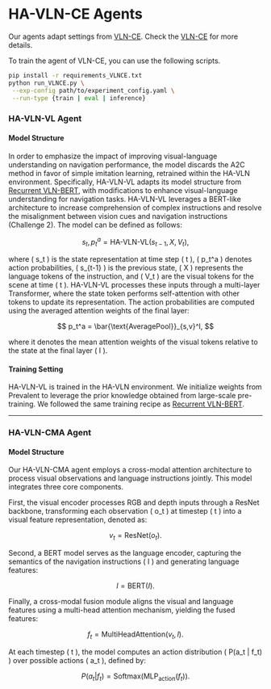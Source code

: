 # HA-VLN-CE Agents

Our agents adapt settings from [VLN-CE](https://github.com/jacobkrantz/VLN-CE/). Check the [VLN-CE](VLN-CE) for more details.


 To train the agent of VLN-CE, you can use the following scripts.
 ```bash
 pip install -r requirements_VLNCE.txt
 python run_VLNCE.py \
  --exp-config path/to/experiment_config.yaml \
  --run-type {train | eval | inference}
 ```

### HA-VLN-VL Agent

#### Model Structure
In order to emphasize the impact of improving visual-language understanding on navigation performance, the model discards the A2C method in favor of simple imitation learning, retrained within the HA-VLN environment. Specifically, HA-VLN-VL adapts its model structure from [Recurrent VLN-BERT](https://github.com/YicongHong/Recurrent-VLN-BERT), with modifications to enhance visual-language understanding for navigation tasks. HA-VLN-VL leverages a BERT-like architecture to increase comprehension of complex instructions and resolve the misalignment between vision cues and navigation instructions (Challenge 2). The model can be defined as follows:

$$
s_t, p_t^a = \text{HA-VLN-VL}(s_{t-1}, X, V_t),
$$

where \( s_t \) is the state representation at time step \( t \), \( p_t^a \) denotes action probabilities, \( s_{t-1} \) is the previous state, \( X \) represents the language tokens of the instruction, and \( V_t \) are the visual tokens for the scene at time \( t \). HA-VLN-VL processes these inputs through a multi-layer Transformer, where the state token performs self-attention with other tokens to update its representation. The action probabilities are computed using the averaged attention weights of the final layer:

$$
p_t^a = \bar{\text{AveragePool}}_{s,v}^l,
$$

where it denotes the mean attention weights of the visual tokens relative to the state at the final layer \( l \).

#### Training Setting
HA-VLN-VL is trained in the HA-VLN environment. We initialize weights from Prevalent to leverage the prior knowledge obtained from large-scale pre-training. We followed the same training recipe as [Recurrent VLN-BERT](https://github.com/YicongHong/Recurrent-VLN-BERT).

---

### HA-VLN-CMA Agent

#### Model Structure
Our HA-VLN-CMA agent employs a cross-modal attention architecture to process visual observations and language instructions jointly. This model integrates three core components. 

First, the visual encoder processes RGB and depth inputs through a ResNet backbone, transforming each observation \( o_t \) at timestep \( t \) into a visual feature representation, denoted as:

$$
v_t = \text{ResNet}(o_t).
$$

Second, a BERT model serves as the language encoder, capturing the semantics of the navigation instructions \( I \) and generating language features:

$$
l = \text{BERT}(I).
$$

Finally, a cross-modal fusion module aligns the visual and language features using a multi-head attention mechanism, yielding the fused features:

$$
f_t = \text{MultiHeadAttention}(v_t, l).
$$

At each timestep \( t \), the model computes an action distribution \( P(a_t | f_t) \) over possible actions \( a_t \), defined by:

$$
P(a_t | f_t) = \text{Softmax}(\text{MLP}_{\text{action}}(f_t)).
$$
